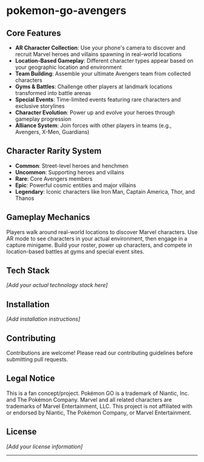 # pokemon-go-avengers

## Core Features

- **AR Character Collection**: Use your phone's camera to discover and recruit Marvel heroes and villains spawning in real-world locations
- **Location-Based Gameplay**: Different character types appear based on your geographic location and environment
- **Team Building**: Assemble your ultimate Avengers team from collected characters
- **Gyms & Battles**: Challenge other players at landmark locations transformed into battle arenas
- **Special Events**: Time-limited events featuring rare characters and exclusive storylines
- **Character Evolution**: Power up and evolve your heroes through gameplay progression
- **Alliance System**: Join forces with other players in teams (e.g., Avengers, X-Men, Guardians)

## Character Rarity System

- **Common**: Street-level heroes and henchmen
- **Uncommon**: Supporting heroes and villains
- **Rare**: Core Avengers members
- **Epic**: Powerful cosmic entities and major villains
- **Legendary**: Iconic characters like Iron Man, Captain America, Thor, and Thanos

## Gameplay Mechanics

Players walk around real-world locations to discover Marvel characters. Use AR mode to see characters in your actual environment, then engage in a capture minigame. Build your roster, power up characters, and compete in location-based battles at gyms and special event sites.

## Tech Stack

*[Add your actual technology stack here]*

## Installation

*[Add installation instructions]*

## Contributing

Contributions are welcome! Please read our contributing guidelines before submitting pull requests.

## Legal Notice

This is a fan concept/project. Pokémon GO is a trademark of Niantic, Inc. and The Pokémon Company. Marvel and all related characters are trademarks of Marvel Entertainment, LLC. This project is not affiliated with or endorsed by Niantic, The Pokémon Company, or Marvel Entertainment.

## License

*[Add your license information]*

---
